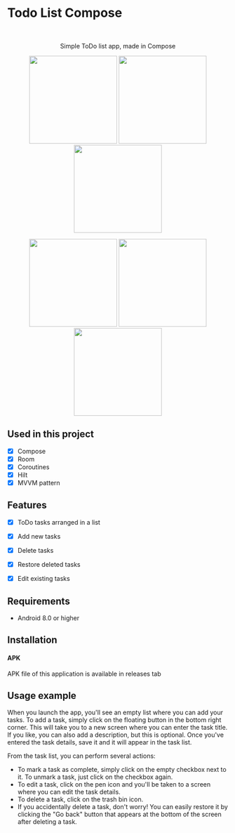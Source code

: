 # Todo List Compose
<br />
<p align="center">
  <p align="center">
    Simple ToDo list app, made in Compose
  </p>
</p>

<p align="row">
  <p align="center">
    <img src= "https://i.imgur.com/Fi4dl5V.jpg" width="200" >
    <img src= "https://i.imgur.com/DqSs3JM.jpg" width="200" >
    <img src= "https://i.imgur.com/DK3Dv9h.jpg" width="200" >
   </p>
   <p align="center">
    <img src= "https://i.imgur.com/my0V2L3.jpg" width="200" >
    <img src= "https://i.imgur.com/Cg7tlRM.jpg" width="200" >
    <img src= "https://i.imgur.com/NVTI2QU.jpg" width="200" >
   </p>
</p>

## Used in this project

- [x] Compose
- [x] Room
- [x] Coroutines
- [x] Hilt  
- [x] MVVM pattern 

## Features

- [x] ToDo tasks arranged in a list
- [x] Add new tasks
- [x] Delete tasks
- [x] Restore deleted tasks
- [x] Edit existing tasks


## Requirements

- Android 8.0 or higher

## Installation

#### APK

APK file of this application is available in releases tab

## Usage example

When you launch the app, you'll see an empty list where you can add your tasks. To add a task, simply click on the floating button in the bottom right corner. This will take you to a new screen where you can enter the task title. If you like, you can also add a description, but this is optional. Once you've entered the task details, save it and it will appear in the task list.

From the task list, you can perform several actions:

- To mark a task as complete, simply click on the empty checkbox next to it. To unmark a task, just click on the checkbox again.
- To edit a task, click on the pen icon and you'll be taken to a screen where you can edit the task details.
- To delete a task, click on the trash bin icon.
- If you accidentally delete a task, don't worry! You can easily restore it by clicking the "Go back" button that appears at the bottom of the screen after deleting a task.


